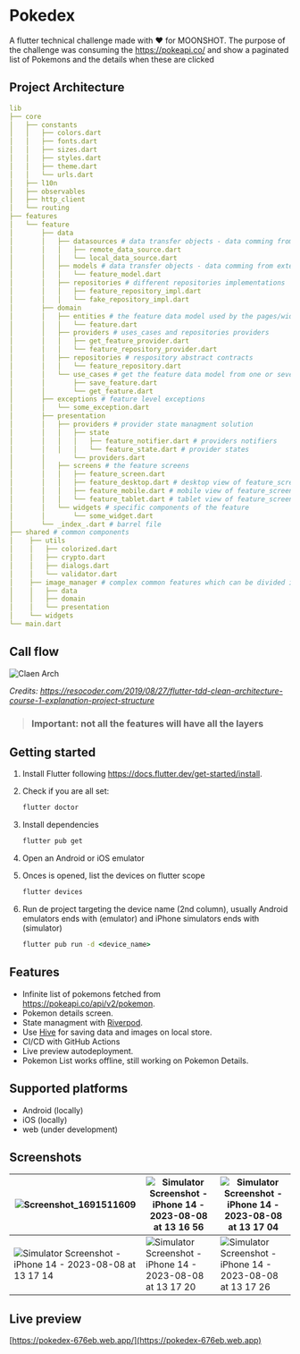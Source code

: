 # Pokedex

A flutter technical challenge made with ❤️ for MOONSHOT. The purpose of the challenge was consuming the https://pokeapi.co/ and show a paginated list of Pokemons and the details when these are clicked

## Project Architecture

```yml
lib
├── core
│   ├── constants
│   │   ├── colors.dart
│   │   ├── fonts.dart
│   │   ├── sizes.dart
│   │   ├── styles.dart
│   │   ├── theme.dart
│   │   └── urls.dart
│   ├── l10n
│   ├── observables
│   ├── http_client
│   └── routing
├── features
│   └── feature
│       ├── data
│       │   ├── datasources # data transfer objects - data comming from external sources
│       │   │   ├── remote_data_source.dart
│       │   │   └── local_data_source.dart
│       │   ├── models # data transfer objects - data comming from external sources
│       │   │   └── feature_model.dart
│       │   ├── repositories # different repositories implementations
│       │   │   ├── feature_repository_impl.dart
│       │   │   └── fake_repository_impl.dart
│       ├── domain
│       │   ├── entities # the feature data model used by the pages/widgets
│       │   │   └── feature.dart
│       │   ├── providers # uses_cases and repositories providers
│       │   │   ├── get_feature_provider.dart
│       │   │   └── feature_repository_provider.dart
│       │   ├── repositories # respository abstract contracts
│       │   │   └── feature_repository.dart
│       │   └── use_cases # get the feature data model from one or several dtos
│       │       ├── save_feature.dart
│       │       └── get_feature.dart
│       ├── exceptions # feature level exceptions
│       │   └── some_exception.dart 
│       ├── presentation
│       │   ├── providers # provider state managment solution
│       │   │   ├── state
│       │   │   │   ├── feature_notifier.dart # providers notifiers
│       │   │   │   └── feature_state.dart # provider states
│       │       └── providers.dart 
│       │   ├── screens # the feature screens
│       │   │   ├── feature_screen.dart
│       │   │   ├── feature_desktop.dart # desktop view of feature_screen.dart
│       │   │   ├── feature_mobile.dart # mobile view of feature_screen.dart
│       │   │   └── feature_tablet.dart # tablet view of feature_screen.dart
│       │   └── widgets # specific components of the feature
│       │       └── some_widget.dart
│       └── _index_.dart # barrel file
├── shared # common components
│    ├── utils
│    │   ├── colorized.dart
│    │   ├── crypto.dart
│    │   ├── dialogs.dart
│    │   └── validator.dart
│    ├── image_manager # complex common features which can be divided in layers
│    │   ├── data 
│    │   ├── domain
│    │   └── presentation
│    └── widgets
└── main.dart
```

## Call flow

![Claen Arch](https://i0.wp.com/resocoder.com/wp-content/uploads/2019/08/Clean-Architecture-Flutter-Diagram.png?w=556&ssl=1)

*Credits: https://resocoder.com/2019/08/27/flutter-tdd-clean-architecture-course-1-explanation-project-structure*

 

>### Important: not all the features will have all the layers

## Getting started

1. Install Flutter following https://docs.flutter.dev/get-started/install.
2. Check if you are all set:

    ```cmd
    flutter doctor
    ```
3. Install dependencies

    ```cmd
    flutter pub get
    ```
4. Open an Android or iOS emulator
5. Onces is opened, list the devices on flutter scope
    ```cmd
    flutter devices
    ```

4. Run de project targeting the device name (2nd column), usually Android emulators ends with (emulator) and iPhone simulators ends with (simulator)

    ```cmd
    flutter pub run -d <device_name>
    ```

## Features

- Infinite list of pokemons fetched from https://pokeapi.co/api/v2/pokemon.
- Pokemon details screen.
- State managment with [Riverpod](https://riverpod.dev/).
- Use [Hive](https://docs.hivedb.dev/#/README) for saving data and images on local store.
- CI/CD with GitHub Actions 
- Live preview autodeployment.
- Pokemon List works offline, still working on Pokemon Details.

## Supported platforms

- Android (locally)
- iOS (locally)
- web (under development)

## Screenshots

| ![Screenshot_1691511609](https://github.com/EugenioTesio/pokedex/assets/5660624/7924d1cd-6762-4126-abf5-c734a718fd05) | ![Simulator Screenshot - iPhone 14 - 2023-08-08 at 13 16 56](https://github.com/EugenioTesio/pokedex/assets/5660624/6a8be120-8418-4aaf-85d0-64c2eb971b57) | ![Simulator Screenshot - iPhone 14 - 2023-08-08 at 13 17 04](https://github.com/EugenioTesio/pokedex/assets/5660624/b183f817-89d5-40a1-97d4-b14d3319c0b0) |
| - | - | - |
| ![Simulator Screenshot - iPhone 14 - 2023-08-08 at 13 17 14](https://github.com/EugenioTesio/pokedex/assets/5660624/2fd31179-b3f7-4af7-a92d-909e842296f7) | ![Simulator Screenshot - iPhone 14 - 2023-08-08 at 13 17 20](https://github.com/EugenioTesio/pokedex/assets/5660624/419ab232-5108-4e40-b41c-9d72b83f0e2c) | ![Simulator Screenshot - iPhone 14 - 2023-08-08 at 13 17 26](https://github.com/EugenioTesio/pokedex/assets/5660624/cb6c8896-dd00-4262-9af0-9dc415fe4c2c) |

## Live preview

[https://pokedex-676eb.web.app/](https://pokedex-676eb.web.app)